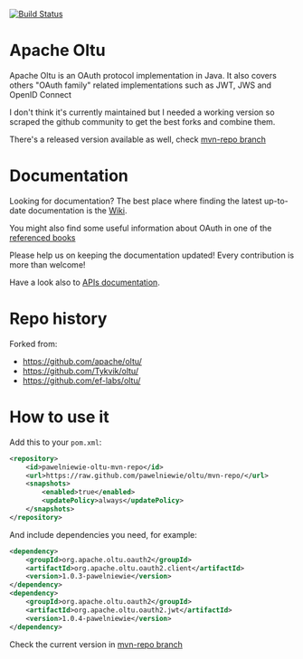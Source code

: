 [![Build Status](https://travis-ci.org/pawelniewie/oltu.svg?branch=trunk)](https://travis-ci.org/pawelniewie/oltu)

# Apache Oltu

Apache Oltu is an OAuth protocol implementation in Java. It also covers others "OAuth family" related implementations such as JWT, JWS and OpenID Connect

I don't think it's currently maintained but I needed a working version so scraped the github community to get the best forks and combine them.

There's a released version available as well, check [mvn-repo branch](https://github.com/pawelniewie/oltu/tree/mvn-repo) 

# Documentation

Looking for documentation? The best place where finding the latest up-to-date documentation is the [Wiki](https://cwiki.apache.org/confluence/display/OLTU/Documentation).

You might also find some useful information about OAuth in one of the [referenced books](https://oltu.apache.org/books.html)

Please help us on keeping the documentation updated! Every contribution is more than welcome!

Have a look also to [APIs documentation](https://oltu.apache.org/apidocs/index.html).

# Repo history

Forked from:

* https://github.com/apache/oltu/
* https://github.com/Tykvik/oltu/
* https://github.com/ef-labs/oltu/

# How to use it

Add this to your `pom.xml`:

```xml
<repository>
    <id>pawelniewie-oltu-mvn-repo</id>
    <url>https://raw.github.com/pawelniewie/oltu/mvn-repo/</url>
    <snapshots>
        <enabled>true</enabled>
        <updatePolicy>always</updatePolicy>
    </snapshots>
</repository>
```

And include dependencies you need, for example:

```xml
<dependency>
    <groupId>org.apache.oltu.oauth2</groupId>
    <artifactId>org.apache.oltu.oauth2.client</artifactId>
    <version>1.0.3-pawelniewie</version>
</dependency>
<dependency>
    <groupId>org.apache.oltu.oauth2</groupId>
    <artifactId>org.apache.oltu.oauth2.jwt</artifactId>
    <version>1.0.4-pawelniewie</version>
</dependency>
```

Check the current version in [mvn-repo branch](https://github.com/pawelniewie/oltu/tree/mvn-repo/com/pawelniewiadomski/oltu)